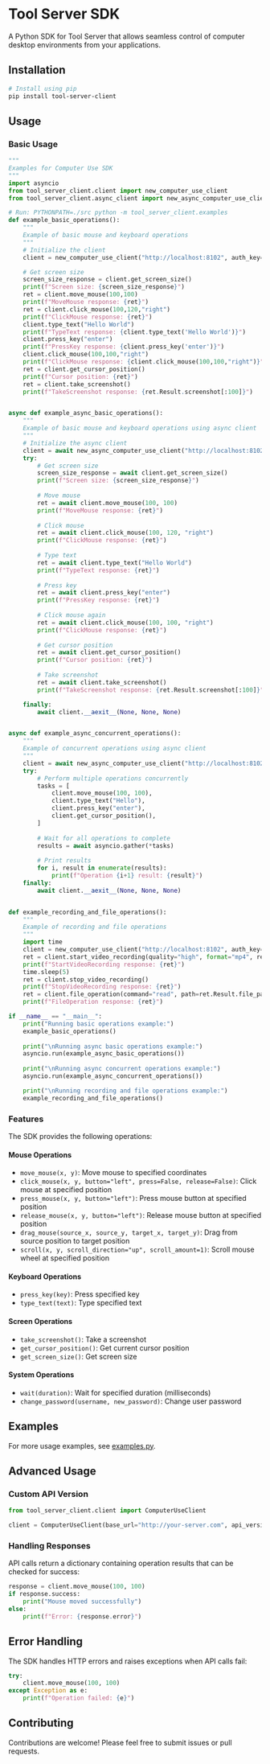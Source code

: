 # Tool Server SDK

A Python SDK for Tool Server that allows seamless control of computer desktop environments from your applications.

## Installation

```bash
# Install using pip
pip install tool-server-client
```

## Usage

### Basic Usage

```python
"""
Examples for Computer Use SDK
"""
import asyncio
from tool_server_client.client import new_computer_use_client
from tool_server_client.async_client import new_async_computer_use_client

# Run: PYTHONPATH=./src python -m tool_server_client.examples
def example_basic_operations():
    """
    Example of basic mouse and keyboard operations
    """
    # Initialize the client
    client = new_computer_use_client("http://localhost:8102", auth_key="1234567890")

    # Get screen size
    screen_size_response = client.get_screen_size()
    print(f"Screen size: {screen_size_response}")
    ret = client.move_mouse(100,100)
    print(f"MoveMouse response: {ret}")
    ret = client.click_mouse(100,120,"right")
    print(f"ClickMouse response: {ret}")
    client.type_text("Hello World")
    print(f"TypeText response: {client.type_text('Hello World')}")
    client.press_key("enter")
    print(f"PressKey response: {client.press_key('enter')}")
    client.click_mouse(100,100,"right")
    print(f"ClickMouse response: {client.click_mouse(100,100,"right")}")
    ret = client.get_cursor_position()
    print(f"Cursor position: {ret}")
    ret = client.take_screenshot()
    print(f"TakeScreenshot response: {ret.Result.screenshot[:100]}")


async def example_async_basic_operations():
    """
    Example of basic mouse and keyboard operations using async client
    """
    # Initialize the async client
    client = await new_async_computer_use_client("http://localhost:8102", auth_key="your-secret-api-key-here")
    try:
        # Get screen size
        screen_size_response = await client.get_screen_size()
        print(f"Screen size: {screen_size_response}")
        
        # Move mouse
        ret = await client.move_mouse(100, 100)
        print(f"MoveMouse response: {ret}")
        
        # Click mouse
        ret = await client.click_mouse(100, 120, "right")
        print(f"ClickMouse response: {ret}")
        
        # Type text
        ret = await client.type_text("Hello World")
        print(f"TypeText response: {ret}")
        
        # Press key
        ret = await client.press_key("enter")
        print(f"PressKey response: {ret}")
        
        # Click mouse again
        ret = await client.click_mouse(100, 100, "right")
        print(f"ClickMouse response: {ret}")
        
        # Get cursor position
        ret = await client.get_cursor_position()
        print(f"Cursor position: {ret}")
        
        # Take screenshot
        ret = await client.take_screenshot()
        print(f"TakeScreenshot response: {ret.Result.screenshot[:100]}")

    finally:
        await client.__aexit__(None, None, None)


async def example_async_concurrent_operations():
    """
    Example of concurrent operations using async client
    """
    client = await new_async_computer_use_client("http://localhost:8102", auth_key="your-secret-api-key-here")
    try:
        # Perform multiple operations concurrently
        tasks = [
            client.move_mouse(100, 100),
            client.type_text("Hello"),
            client.press_key("enter"),
            client.get_cursor_position(),
        ]
        
        # Wait for all operations to complete
        results = await asyncio.gather(*tasks)
        
        # Print results
        for i, result in enumerate(results):
            print(f"Operation {i+1} result: {result}")
    finally:
        await client.__aexit__(None, None, None)


def example_recording_and_file_operations():
    """
    Example of recording and file operations
    """
    import time
    client = new_computer_use_client("http://localhost:8102", auth_key="your-secret-api-key-here")
    ret = client.start_video_recording(quality="high", format="mp4", resolution="1920x1080", framerate=30, max_duration=10)
    print(f"StartVideoRecording response: {ret}")
    time.sleep(5)
    ret = client.stop_video_recording()
    print(f"StopVideoRecording response: {ret}")
    ret = client.file_operation(command="read", path=ret.Result.file_path, mode="binary")
    print(f"FileOperation response: {ret}")

if __name__ == "__main__":
    print("Running basic operations example:")
    example_basic_operations()
    
    print("\nRunning async basic operations example:")
    asyncio.run(example_async_basic_operations())
    
    print("\nRunning async concurrent operations example:")
    asyncio.run(example_async_concurrent_operations())

    print("\nRunning recording and file operations example:")
    example_recording_and_file_operations()
```

### Features

The SDK provides the following operations:

#### Mouse Operations

- `move_mouse(x, y)`: Move mouse to specified coordinates
- `click_mouse(x, y, button="left", press=False, release=False)`: Click mouse at specified position
- `press_mouse(x, y, button="left")`: Press mouse button at specified position
- `release_mouse(x, y, button="left")`: Release mouse button at specified position
- `drag_mouse(source_x, source_y, target_x, target_y)`: Drag from source position to target position
- `scroll(x, y, scroll_direction="up", scroll_amount=1)`: Scroll mouse wheel at specified position

#### Keyboard Operations

- `press_key(key)`: Press specified key
- `type_text(text)`: Type specified text

#### Screen Operations

- `take_screenshot()`: Take a screenshot
- `get_cursor_position()`: Get current cursor position
- `get_screen_size()`: Get screen size

#### System Operations

- `wait(duration)`: Wait for specified duration (milliseconds)
- `change_password(username, new_password)`: Change user password

## Examples

For more usage examples, see [examples.py](src/tool_server_client/examples.py).

## Advanced Usage

### Custom API Version

```python
from tool_server_client.client import ComputerUseClient

client = ComputerUseClient(base_url="http://your-server.com", api_version="2020-04-01")
```

### Handling Responses

API calls return a dictionary containing operation results that can be checked for success:

```python
response = client.move_mouse(100, 100)
if response.success:
    print("Mouse moved successfully")
else:
    print(f"Error: {response.error}")
```

## Error Handling

The SDK handles HTTP errors and raises exceptions when API calls fail:

```python
try:
    client.move_mouse(100, 100)
except Exception as e:
    print(f"Operation failed: {e}")
```

## Contributing

Contributions are welcome! Please feel free to submit issues or pull requests.
